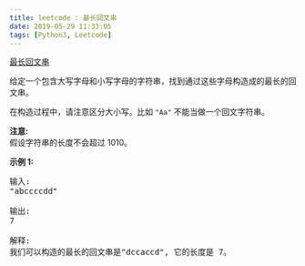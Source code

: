 ```yaml
---
title: leetcode : 最长回文串
date: 2019-05-29 11:33:05
tags: [Python3, Leetcode]
---
```


[最长回文串](https://leetcode-cn.com/problems/longest-palindrome/)

<p>给定一个包含大写字母和小写字母的字符串，找到通过这些字母构造成的最长的回文串。</p>

<!-- more -->

<p>在构造过程中，请注意区分大小写。比如&nbsp;<code>&quot;Aa&quot;</code>&nbsp;不能当做一个回文字符串。</p>

<p><strong>注意:</strong><br />
假设字符串的长度不会超过 1010。</p>

<p><strong>示例 1: </strong></p>

<pre>
输入:
&quot;abccccdd&quot;

输出:
7

解释:
我们可以构造的最长的回文串是&quot;dccaccd&quot;, 它的长度是 7。
</pre>
